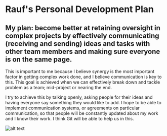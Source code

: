 # Rauf's Personal Development Plan

## My plan: become better at retaining oversight in complex projects by effectively communicating (receiving and sending) ideas and tasks with other team members and making sure everyone is on the same page. 

This is important to me because I believe synergy is the most important factor in getting complex work done, and I believe communication is key to this.
This goal is achieved when we can effectively break down and tackle problem as a team; mid-project or nearing the end.

I try to achieve this by talking openly, asking people for their ideas and having everyone say something they would like to add.
I hope to be able to implement communication systems, or agreements on particular communication, so that people will be constantly updated about my work and I know their work.
I think Git will be able to help us in this.

![alt text](https://media.licdn.com/dms/image/C5603AQHmI-xJStmlLQ/profile-displayphoto-shrink_200_200/0?e=1555545600&v=beta&t=zlD8jQxPPEU1ZPA8RR0JaKLAODxA9-gwu1Zb8wq5Fdc)
